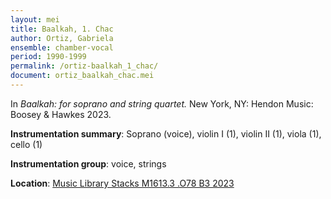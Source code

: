 ```yaml
---
layout: mei
title: Baalkah, 1. Chac
author: Ortiz, Gabriela
ensemble: chamber-vocal
period: 1990-1999
permalink: /ortiz-baalkah_1_chac/
document: ortiz_baalkah_chac.mei
---
```


In *Baalkah: for soprano and string quartet.* New York, NY: Hendon Music: Boosey & Hawkes 2023.


**Instrumentation summary**: Soprano (voice), violin I (1), violin II (1), viola (1), cello (1)

**Instrumentation group**: voice, strings

**Location**: <a href="https://tufts.primo.exlibrisgroup.com/permalink/01TUN_INST/1kc9gia/alma991018911278603851" target="_blank">Music Library Stacks M1613.3 .O78 B3 2023</a>